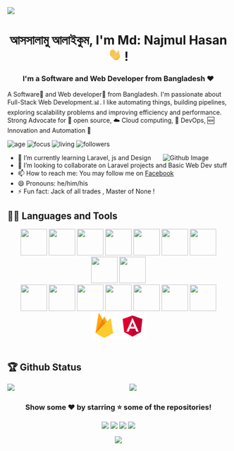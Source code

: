 ![](https://raw.githubusercontent.com/halfrost/halfrost/master/icons/header_.png)

<h1 align="center"> আসসালামু আলাইকুম, I'm Md: Najmul Hasan <img src="https://raw.githubusercontent.com/ABSphreak/ABSphreak/master/gifs/Hi.gif" width="30px"> ! </h1>

<h3 align="center">I'm a Software and Web Developer from Bangladesh ❤</h3>
  
A Software🌈 and Web developer🎯 from Bangladesh. I'm passionate about Full-Stack Web Development.:bar_chart:. I like automating things, building pipelines, exploring scalability problems and improving efficiency and performance. Strong Advocate for 📜 open source, :cloud: Cloud computing, 🚀 DevOps, :new: Innovation and Automation :robot:

![age](https://img.shields.io/badge/age-21-blue)
![focus](https://img.shields.io/badge/focus-FullStack-brightgreen)
![living](https://img.shields.io/badge/living-Dhaka-3c9)
![followers](https://img.shields.io/github/followers/Najmul-Hasan-Sobuj.svg)

<img width="30%" align="right" alt="Github Image" src="https://camo.githubusercontent.com/992babdffd8c74a1502de375fbdf7e4d54773242/68747470733a2f2f6d656469612e67697068792e636f6d2f6d656469612f53576f536b4e36447854737a71494b4571762f67697068792e676966" />

- 🌱 I’m currently learning Laravel, js and Design
- 👯 I’m looking to collaborate on Laravel projects and Basic Web Dev stuff
- 📫 How to reach me: You may follow me on [Facebook](https://www.facebook.com/mdnajmulhasan.sobuj)
- 😄 Pronouns: he/him/his
- ⚡ Fun fact: Jack of all trades , Master of None !
  <br />

## 👨‍💻 Languages and Tools

<div align="center">
  
<img src="https://github.com/Subhampreet/Subhampreet/blob/master/logos/c++.png?raw=true" height="60" width="60">
<img src="https://github.com/Subhampreet/Subhampreet/blob/master/logos/python.png?raw=true" height="60" width="60">
<img src="https://github.com/Subhampreet/Subhampreet/blob/master/logos/JS.png?raw=true" height="60" width="60">
<img src="https://cdn.iconscout.com/icon/free/png-512/node-js-1174925.png" height="60" width="60">
<img src="https://github.com/Subhampreet/Subhampreet/blob/master/logos/next.png?raw=true" height="60" width="60">
<img src="https://github.com/Subhampreet/Subhampreet/blob/master/logos/css.png?raw=true" height="60" width="60">
<img src="https://github.com/Subhampreet/Subhampreet/blob/master/logos/html.png?raw=true" height="60" width="60">
<img src="https://github.com/Subhampreet/Subhampreet/blob/master/logos/django.jpg?raw=true" height="60" width="60">
<img src="https://img.icons8.com/color/452/mongodb.png" height="60" width="60">

<br>

<img src="https://github.com/Subhampreet/Subhampreet/blob/master/logos/react.png?raw=true" height="60" width="60">
<img src="https://github.com/Subhampreet/Subhampreet/blob/master/logos/php.png?raw=true" height="60" width="60">
<img src="https://github.com/Subhampreet/Subhampreet/blob/master/logos/sql.png?raw=true" height="60" width="60">
<img src="https://github.com/Subhampreet/Subhampreet/blob/master/logos/postgres.png?raw=true" height="60" width="60">
<img src="https://github.com/Subhampreet/Subhampreet/blob/master/logos/git.png?raw=true" height="60" width="60">
<img src="https://github.com/Subhampreet/Subhampreet/blob/master/logos/vs.png?raw=true" height="60" width="60">
<img src="https://github.com/Subhampreet/Subhampreet/blob/master/logos/bootstrap.png?raw=true" height="60" width="60">
<img height="60" src="https://raw.githubusercontent.com/github/explore/80688e429a7d4ef2fca1e82350fe8e3517d3494d/topics/firebase/firebase.png">
<img height="60" src="https://raw.githubusercontent.com/github/explore/80688e429a7d4ef2fca1e82350fe8e3517d3494d/topics/angular/angular.png">

</div>

<br >

## 🏆 Github Status

<img  src="https://github-readme-stats.vercel.app/api?username=Najmul-Hasan-Sobuj&show_icons=true&hide_border=true&theme=dark" width="45%" align="right" >

<img  src="https://github-readme-streak-stats.herokuapp.com/?user=Najmul-Hasan-Sobuj&theme=dark" width="45%" >

<br>

<div align="center">

### Show some ❤️ by starring ⭐ some of the repositories!

[<img src="https://img.shields.io/badge/linkedin-%230077B5.svg?&style=for-the-badge&logo=linkedin&logoColor=white">](https://)
[<img src="https://img.shields.io/badge/instagram-%23E4405F.svg?&style=for-the-badge&logo=instagram&logoColor=white">](https://www.instagram.com/md.najmul._.hasan/?hl=en)
[<img src="https://img.shields.io/badge/facebook-%231877F2.svg?&style=for-the-badge&logo=facebook&logoColor=white">](https://www.facebook.com/mdnajmulhasan.sobuj)
[<img src="https://img.shields.io/badge/Portfolio-%23000000.svg?&style=for-the-badge">](https://)

<a href="https://"><img height="50" src="https://d2fltix0v2e0sb.cloudfront.net/dev-badge.svg"></a>

</div>
